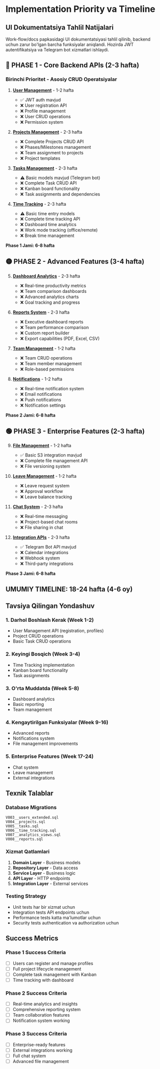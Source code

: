 # Implementation Priority va Timeline

## UI Dokumentatsiya Tahlil Natijalari

Work-flow/docs papkasidagi UI dokumentatsiyasi tahlil qilinib, backend uchun zarur bo'lgan barcha funksiyalar aniqlandi. Hozirda JWT autentifikatsiya va Telegram bot xizmatlari ishlaydi.

## 🔴 **PHASE 1 - Core Backend APIs (2-3 hafta)**

### Birinchi Prioritet - Asosiy CRUD Operatsiyalar

1. **[User Management](./01-user-management.md)** - 1-2 hafta
   - ✅ JWT auth mavjud
   - ❌ User registration API
   - ❌ Profile management
   - ❌ User CRUD operations
   - ❌ Permission system

2. **[Projects Management](./02-projects-management.md)** - 2-3 hafta
   - ❌ Complete Projects CRUD API
   - ❌ Phases/Milestones management
   - ❌ Team assignment to projects
   - ❌ Project templates

3. **[Tasks Management](./03-tasks-management.md)** - 2-3 hafta
   - ⚠️ Basic models mavjud (Telegram bot)
   - ❌ Complete Task CRUD API
   - ❌ Kanban board functionality
   - ❌ Task assignments and dependencies

4. **[Time Tracking](./04-time-tracking.md)** - 2-3 hafta
   - ⚠️ Basic time entry models
   - ❌ Complete time tracking API
   - ❌ Dashboard time analytics
   - ❌ Work mode tracking (office/remote)
   - ❌ Break time management

**Phase 1 Jami: 6-8 hafta**

## 🟡 **PHASE 2 - Advanced Features (3-4 hafta)**

5. **[Dashboard Analytics](./05-dashboard-analytics.md)** - 2-3 hafta
   - ❌ Real-time productivity metrics
   - ❌ Team comparison dashboards
   - ❌ Advanced analytics charts
   - ❌ Goal tracking and progress

6. **[Reports System](./06-reports-system.md)** - 2-3 hafta
   - ❌ Executive dashboard reports
   - ❌ Team performance comparison
   - ❌ Custom report builder
   - ❌ Export capabilities (PDF, Excel, CSV)

7. **[Team Management](./07-team-management.md)** - 1-2 hafta
   - ❌ Team CRUD operations
   - ❌ Team member management
   - ❌ Role-based permissions

8. **[Notifications](./08-notifications.md)** - 1-2 hafta
   - ❌ Real-time notification system
   - ❌ Email notifications
   - ❌ Push notifications
   - ❌ Notification settings

**Phase 2 Jami: 6-8 hafta**

## 🟢 **PHASE 3 - Enterprise Features (2-3 hafta)**

9. **[File Management](./09-file-management.md)** - 1-2 hafta
   - ✅ Basic S3 integration mavjud
   - ❌ Complete file management API
   - ❌ File versioning system

10. **[Leave Management](./10-leave-management.md)** - 1-2 hafta
    - ❌ Leave request system
    - ❌ Approval workflow
    - ❌ Leave balance tracking

11. **[Chat System](./11-chat-system.md)** - 2-3 hafta
    - ❌ Real-time messaging
    - ❌ Project-based chat rooms
    - ❌ File sharing in chat

12. **[Integration APIs](./12-integration-apis.md)** - 2-3 hafta
    - ✅ Telegram Bot API mavjud
    - ❌ Calendar integrations
    - ❌ Webhook system
    - ❌ Third-party integrations

**Phase 3 Jami: 6-8 hafta**

## **UMUMIY TIMELINE: 18-24 hafta (4-6 oy)**

## Tavsiya Qilingan Yondashuv

### 1. **Darhol Boshlash Kerak (Week 1-2)**
- User Management API (registration, profiles)
- Project CRUD operations
- Basic Task CRUD operations

### 2. **Keyingi Bosqich (Week 3-4)**
- Time Tracking implementation
- Kanban board functionality
- Task assignments

### 3. **O'rta Muddatda (Week 5-8)**
- Dashboard analytics
- Basic reporting
- Team management

### 4. **Kengaytirilgan Funksiyalar (Week 9-16)**
- Advanced reports
- Notifications system
- File management improvements

### 5. **Enterprise Features (Week 17-24)**
- Chat system
- Leave management
- External integrations

## Texnik Talablar

### Database Migrations
```
V003__users_extended.sql
V004__projects.sql
V005__tasks.sql
V006__time_tracking.sql
V007__analytics_views.sql
V008__reports.sql
```

### Xizmat Qatlamlari
1. **Domain Layer** - Business models
2. **Repository Layer** - Data access
3. **Service Layer** - Business logic
4. **API Layer** - HTTP endpoints
5. **Integration Layer** - External services

### Testing Strategy
- Unit tests har bir xizmat uchun
- Integration tests API endpoints uchun
- Performance tests katta ma'lumotlar uchun
- Security tests authentication va authorization uchun

## Success Metrics

### Phase 1 Success Criteria
- [ ] Users can register and manage profiles
- [ ] Full project lifecycle management
- [ ] Complete task management with Kanban
- [ ] Time tracking with dashboard

### Phase 2 Success Criteria
- [ ] Real-time analytics and insights
- [ ] Comprehensive reporting system
- [ ] Team collaboration features
- [ ] Notification system working

### Phase 3 Success Criteria
- [ ] Enterprise-ready features
- [ ] External integrations working
- [ ] Full chat system
- [ ] Advanced file management